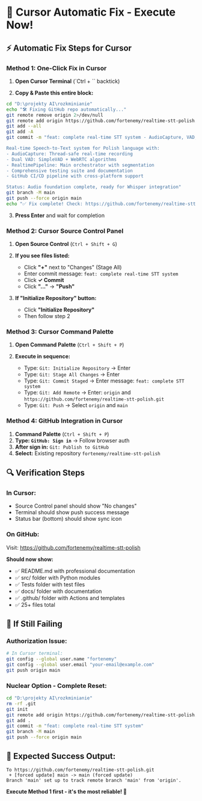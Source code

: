 # 🔧 Cursor Automatic Fix - Execute Now!

## ⚡ Automatic Fix Steps for Cursor

### **Method 1: One-Click Fix in Cursor**

1. **Open Cursor Terminal** (`Ctrl + `` backtick)

2. **Copy & Paste this entire block:**
```bash
cd "D:\projekty AI\rozkminianie"
echo "🛠️ Fixing GitHub repo automatically..."
git remote remove origin 2>/dev/null
git remote add origin https://github.com/fortenemy/realtime-stt-polish.git
git add --all
git add -A
git commit -m "feat: complete real-time STT system - AudioCapture, VAD, Pipeline

Real-time Speech-to-Text system for Polish language with:
- AudioCapture: Thread-safe real-time recording
- Dual VAD: SimpleVAD + WebRTC algorithms  
- RealtimePipeline: Main orchestrator with segmentation
- Comprehensive testing suite and documentation
- GitHub CI/CD pipeline with cross-platform support

Status: Audio foundation complete, ready for Whisper integration"
git branch -M main
git push --force origin main
echo "✅ Fix complete! Check: https://github.com/fortenemy/realtime-stt-polish"
```

3. **Press Enter** and wait for completion

### **Method 2: Cursor Source Control Panel**

1. **Open Source Control** (`Ctrl + Shift + G`)

2. **If you see files listed:**
   - Click **"+"** next to "Changes" (Stage All)
   - Enter commit message: `feat: complete real-time STT system`
   - Click **✓ Commit**
   - Click **"..."** → **"Push"**

3. **If "Initialize Repository" button:**
   - Click **"Initialize Repository"**
   - Then follow step 2

### **Method 3: Cursor Command Palette**

1. **Open Command Palette** (`Ctrl + Shift + P`)

2. **Execute in sequence:**
   - Type: `Git: Initialize Repository` → Enter
   - Type: `Git: Stage All Changes` → Enter  
   - Type: `Git: Commit Staged` → Enter message: `feat: complete STT system`
   - Type: `Git: Add Remote` → Enter: `origin` and `https://github.com/fortenemy/realtime-stt-polish.git`
   - Type: `Git: Push` → Select `origin` and `main`

### **Method 4: GitHub Integration in Cursor**

1. **Command Palette** (`Ctrl + Shift + P`)
2. **Type: `GitHub: Sign in`** → Follow browser auth
3. **After sign in:** `Git: Publish to GitHub`
4. **Select:** Existing repository `fortenemy/realtime-stt-polish`

## 🔍 Verification Steps

### **In Cursor:**
- Source Control panel should show "No changes"  
- Terminal should show push success message
- Status bar (bottom) should show sync icon

### **On GitHub:**
Visit: https://github.com/fortenemy/realtime-stt-polish

**Should now show:**
- ✅ README.md with professional documentation
- ✅ src/ folder with Python modules  
- ✅ Tests folder with test files
- ✅ docs/ folder with documentation
- ✅ .github/ folder with Actions and templates
- ✅ 25+ files total

## 🚨 If Still Failing

### **Authorization Issue:**
```bash
# In Cursor terminal:
git config --global user.name "fortenemy"
git config --global user.email "your-email@example.com"
git push origin main
```

### **Nuclear Option - Complete Reset:**
```bash
cd "D:\projekty AI\rozkminianie"
rm -rf .git
git init
git remote add origin https://github.com/fortenemy/realtime-stt-polish.git
git add .
git commit -m "feat: complete real-time STT system"
git branch -M main
git push --force origin main
```

## 🎯 Expected Success Output:
```
To https://github.com/fortenemy/realtime-stt-polish.git
 + [forced update] main -> main (forced update)
Branch 'main' set up to track remote branch 'main' from 'origin'.
```

**Execute Method 1 first - it's the most reliable! 🚀**
